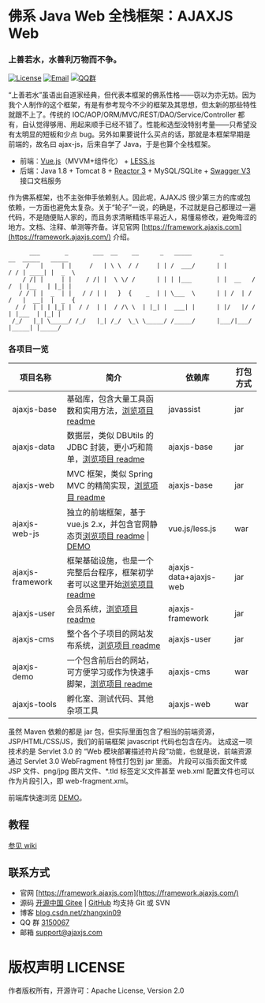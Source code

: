 佛系 Java Web 全栈框架：AJAXJS Web
=============
### 上善若水，水善利万物而不争。

[![License](https://img.shields.io/badge/license-Apache--2.0-green.svg?longCache=true&style=flat)](http://www.apache.org/licenses/LICENSE-2.0.txt)
[![Email](https://img.shields.io/badge/Contact--me-Email-orange.svg)](mailto:support@ajaxjs.com)
[![QQ群](https://framework.ajaxjs.com/framework/asset/qq.svg)](https://shang.qq.com/wpa/qunwpa?idkey=3877893a4ed3a5f0be01e809e7ac120e346102bd550deb6692239bb42de38e22)

“上善若水”虽语出自道家经典，但代表本框架的佛系性格——窃以为亦无妨。因为我个人制作的这个框架，有是有参考现今不少的框架及其思想，但太新的那些特性就跟不上了。传统的 IOC/AOP/ORM/MVC/REST/DAO/Service/Controller 都有，自认觉得够用、用起来顺手已经不错了。性能和选型没特别考量——只希望没有太明显的短板和少点 bug。另外如果要说什么买点的话，那就是本框架早期是前端的，故名曰 ajax-js，后来自学了 Java，于是也算个全栈框架。

- 前端：[Vue.js](https://cn.vuejs.org/)（MVVM+组件化） + [LESS.js](http://lesscss.org/)
- 后端：Java 1.8 + Tomcat 8 + [Reactor 3](https://projectreactor.io/) + MySQL/SQLite + [Swagger V3](https://swagger.io/) 接口文档服务

作为佛系框架，也不主张伸手依赖别人。因此呢，AJAXJS 很少第三方的库或包依赖，一方面也避免太复杂。关于“轮子”一说，的确是，不过就是自己都理过一遍代码，不是随便贴人家的，而且务求清晰精炼平易近人，易懂易修改，避免晦涩的地方。文档、注释、单测等齐备。详见官网 [https://framework.ajaxjs.com](https://framework.ajaxjs.com/) 介绍。 




          ___       _       ___  __    __      _   _____        _          __  _____   _____  
         /   |     | |     /   | \ \  / /     | | /  ___/      | |        / / | ____| |  _  \ 
        / /| |     | |    / /| |  \ \/ /      | | | |___       | |  __   / /  | |__   | |_| |  
       / / | |  _  | |   / / | |   }  {    _  | | \___  \      | | /  | / /   |  __|  |  _  {  
      / /  | | | |_| |  / /  | |  / /\ \  | |_| |  ___| |      | |/   |/ /    | |___  | |_| |  
     /_/   |_| \_____/ /_/   |_| /_/  \_\ \_____/ /_____/      |___/|___/     |_____| |_____/ 



### 各项目一览

|项目名称|简介|依赖库|打包方式|
|------|-----|----|------|
|ajaxjs-base|基础库，包含大量工具函数和实用方法，[浏览项目 readme](ajaxjs-base)|javassist|jar|
|ajaxjs-data|数据层，类似 DBUtils 的 JDBC 封装，更小巧和简单，[浏览项目 readme](ajaxjs-data)|ajaxjs-base|jar|
|ajaxjs-web|MVC 框架，类似 Spring MVC 的精简实现，[浏览项目 readme](ajaxjs-web)|ajaxjs-base|jar|
|ajaxjs-web-js|独立的前端框架，基于 vue.js 2.x，并包含官网静态页[浏览项目 readme](ajaxjs-web-js) \| [DEMO](https://framework.ajaxjs.com/framework/ui-doc/)|vue.js/less.js|war|
|ajaxjs-framework|框架基础设施，也是一个完整后台程序，框架初学者可以这里开始[浏览项目 readme](ajaxjs-framework)|ajaxjs-data+ajaxjs-web|jar|
|ajaxjs-user|会员系统，[浏览项目 readme](ajaxjs-user)|ajaxjs-framework|jar|
|ajaxjs-cms|整个各个子项目的网站发布系统，[浏览项目 readme](ajaxjs-cms)|ajaxjs-user|jar|
|ajaxjs-demo|一个包含前后台的网站，可方便学习或作为快速手脚架，[浏览项目 readme](ajaxjs-demo)|ajaxjs-cms|war|
|ajaxjs-tools|孵化室、测试代码、其他杂项工具|ajaxjs-web|war|


虽然 Maven 依赖的都是 jar 包，但实际里面包含了相当的前端资源，JSP/HTML/CSS/JS，我们的前端框架 javascript 代码也包含在内。
达成这一项技术的是 Servlet 3.0 的 “Web 模块部署描述符片段”功能，也就是说，前端资源通过 Servlet 3.0 WebFragment 特性打包到 jar 里面。
片段可以指页面文件或 JSP 文件、png/jpg 图片文件、*.tld 标签定义文件甚至 web.xml 配置文件也可以作为片段引入，即 web-fragment.xml。

前端库快速浏览 [DEMO](https://framework.ajaxjs.com/framework/ui-doc/)。

教程
-----
[参见 wiki](https://gitee.com/sp42_admin/ajaxjs/wikis)


联系方式
----------

- 官网 [https://framework.ajaxjs.com](https://framework.ajaxjs.com/)  
- 源码 [开源中国 Gitee](https://gitee.com/sp42_admin/ajaxjs) | [GitHub](https://github.com/sp42/ajaxjs) 均支持 Git 或 SVN
- 博客 [blog.csdn.net/zhangxin09](http://blog.csdn.net/zhangxin09/) 
- QQ 群 [3150067](//shang.qq.com/wpa/qunwpa?idkey=99415d164e2c776567c9370cc5b0bde26f4e2e7c5068978a24d1fe7c976ace93)
- 邮箱 support@ajaxjs.com

版权声明 LICENSE
==========
作者版权所有，开源许可：Apache License, Version 2.0
 